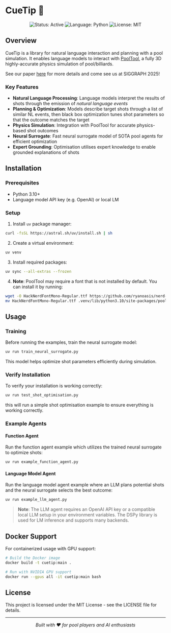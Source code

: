 # CueTip 🎱

<p align="center">
  <img src="https://img.shields.io/badge/Status-Active-green" alt="Status: Active">
  <img src="https://img.shields.io/badge/Language-Python-blue" alt="Language: Python">
  <img src="https://img.shields.io/badge/License-MIT-yellow" alt="License: MIT">
</p>

## Overview

CueTip is a library for natural language interaction and planning with a pool simulation. It enables language models to interact with [PoolTool](https://github.com/ekiefl/pooltool), a fully 3D highly-accurate physics simulation of pool/billiards.

See our paper [here](https://arxiv.org/abs/2501.18291) for more details and come see us at SIGGRAPH 2025!

### Key Features

- **Natural Language Processing**: Language models interpret the results of shots through the emission of *natural language events*
- **Planning & Optimization**: Models describe target shots through a list of similar NL events, then black box optimization tunes shot parameters so that the outcome matches the target
- **Physics Simulation**: Integration with PoolTool for accurate physics-based shot outcomes
- **Neural Surrogate**: Fast neural surrogate model of SOTA pool agents for efficient optimization
- **Expert Grounding**: Optimisation utilises expert knowledge to enable grounded explanations of shots

## Installation

### Prerequisites

- Python 3.10+
- Language model API key (e.g. OpenAI) or local LM

### Setup

1. Install `uv` package manager:

```bash
curl -fsSL https://astral.sh/uv/install.sh | sh
```

2. Create a virtual environment:

```bash
uv venv
```

3. Install required packages:

```bash
uv sync --all-extras --frozen
```

4. **Note**: PoolTool may require a font that is not installed by default. You can install it by running:

```bash
wget -O HackNerdFontMono-Regular.ttf https://github.com/ryanoasis/nerd-fonts/raw/master/patched-fonts/Hack/Regular/HackNerdFontMono-Regular.ttf
mv HackNerdFontMono-Regular.ttf .venv/lib/python3.10/site-packages/pooltool/ani/fonts/
```

## Usage

### Training

Before running the examples, train the neural surrogate model:

```bash
uv run train_neural_surrogate.py
```

This model helps optimize shot parameters efficiently during simulation.


### Verify Installation

To verify your installation is working correctly:

```bash
uv run test_shot_optimisation.py
```

this will run a simple shot optimisation example to ensure everything is working correctly.

### Example Agents

#### Function Agent

Run the function agent example which utilizes the trained neural surrogate to optimize shots:

```bash
uv run example_function_agent.py
```

#### Language Model Agent

Run the language model agent example where an LLM plans potential shots and the neural surrogate selects the best outcome:

```bash
uv run example_llm_agent.py
```

> **Note**: The LLM agent requires an OpenAI API key or a compatible local LLM setup in your environment variables. The DSPy library is used for LM inference and supports many backends.

## Docker Support

For containerized usage with GPU support:

```bash
# Build the Docker image
docker build -t cuetip:main .

# Run with NVIDIA GPU support
docker run --gpus all -it cuetip:main bash
```

## License

This project is licensed under the MIT License - see the LICENSE file for details.

---

<p align="center">
  <i>Built with ♥ for pool players and AI enthusiasts</i>
</p>